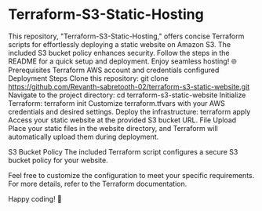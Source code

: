 # Terraform-S3-Static-Hosting
This repository, "Terraform-S3-Static-Hosting," offers concise Terraform scripts for effortlessly deploying a static website on Amazon S3. The included S3 bucket policy enhances security. Follow the steps in the README for a quick setup and deployment.  Enjoy seamless hosting! 🌐
Prerequisites
Terraform
AWS account and credentials configured
Deployment Steps
Clone this repository: git clone https://github.com/Revanth-sabretooth-02/terraform-s3-static-website.git
Navigate to the project directory: cd terraform-s3-static-website
Initialize Terraform: terraform init
Customize terraform.tfvars with your AWS credentials and desired settings.
Deploy the infrastructure: terraform apply
Access your static website at the provided S3 bucket URL.
File Upload
Place your static files in the website directory, and Terraform will automatically upload them during deployment.

S3 Bucket Policy
The included Terraform script configures a secure S3 bucket policy for your website.

Feel free to customize the configuration to meet your specific requirements. For more details, refer to the Terraform documentation.

Happy coding! 🚀
